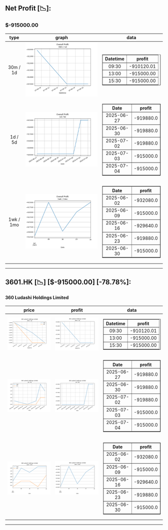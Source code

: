 ## Net Profit [📉]:
### $-915000.00
|type|graph|data|
|:---:|:---:|:---:|
|30m / 1d|![net_profit](image/overall_30m-1d.png)|<table border="1" class="dataframe"> <thead> <tr style="text-align: center;"> <th>Datetime</th> <th>profit</th> </tr> </thead> <tbody> <tr> <td>09:30</td> <td>-910120.01</td> </tr> <tr> <td>13:00</td> <td>-915000.00</td> </tr> <tr> <td>15:30</td> <td>-915000.00</td> </tr> </tbody></table>|
|1d / 5d|![net_profit](image/overall_1d-5d.png)|<table border="1" class="dataframe"> <thead> <tr style="text-align: center;"> <th>Date</th> <th>profit</th> </tr> </thead> <tbody> <tr> <td>2025-06-27</td> <td>-919880.0</td> </tr> <tr> <td>2025-06-30</td> <td>-919880.0</td> </tr> <tr> <td>2025-07-02</td> <td>-919880.0</td> </tr> <tr> <td>2025-07-03</td> <td>-915000.0</td> </tr> <tr> <td>2025-07-04</td> <td>-915000.0</td> </tr> </tbody></table>|
|1wk / 1mo|![net_profit](image/overall_1wk-1mo.png)|<table border="1" class="dataframe"> <thead> <tr style="text-align: center;"> <th>Date</th> <th>profit</th> </tr> </thead> <tbody> <tr> <td>2025-06-02</td> <td>-932080.0</td> </tr> <tr> <td>2025-06-09</td> <td>-915000.0</td> </tr> <tr> <td>2025-06-16</td> <td>-929640.0</td> </tr> <tr> <td>2025-06-23</td> <td>-919880.0</td> </tr> <tr> <td>2025-06-30</td> <td>-915000.0</td> </tr> </tbody></table>|
---
## 3601.HK [📉] [$-915000.00] [-78.78%]:
#### 360 Ludashi Holdings Limited
|price|profit|data|
|:---:|:---:|:---:|
|![price](image/3601.HK_30m-1d_price.png)|![profit](image/3601.HK_30m-1d_profit.png)|<table border="1" class="dataframe"> <thead> <tr style="text-align: center;"> <th>Datetime</th> <th>profit</th> </tr> </thead> <tbody> <tr> <td>09:30</td> <td>-910120.01</td> </tr> <tr> <td>13:00</td> <td>-915000.00</td> </tr> <tr> <td>15:30</td> <td>-915000.00</td> </tr> </tbody></table>|
|![price](image/3601.HK_1d-5d_price.png)|![profit](image/3601.HK_1d-5d_profit.png)|<table border="1" class="dataframe"> <thead> <tr style="text-align: center;"> <th>Date</th> <th>profit</th> </tr> </thead> <tbody> <tr> <td>2025-06-27</td> <td>-919880.0</td> </tr> <tr> <td>2025-06-30</td> <td>-919880.0</td> </tr> <tr> <td>2025-07-02</td> <td>-919880.0</td> </tr> <tr> <td>2025-07-03</td> <td>-915000.0</td> </tr> <tr> <td>2025-07-04</td> <td>-915000.0</td> </tr> </tbody></table>|
|![price](image/3601.HK_1wk-1mo_price.png)|![profit](image/3601.HK_1wk-1mo_profit.png)|<table border="1" class="dataframe"> <thead> <tr style="text-align: center;"> <th>Date</th> <th>profit</th> </tr> </thead> <tbody> <tr> <td>2025-06-02</td> <td>-932080.0</td> </tr> <tr> <td>2025-06-09</td> <td>-915000.0</td> </tr> <tr> <td>2025-06-16</td> <td>-929640.0</td> </tr> <tr> <td>2025-06-23</td> <td>-919880.0</td> </tr> <tr> <td>2025-06-30</td> <td>-915000.0</td> </tr> </tbody></table>|
---

